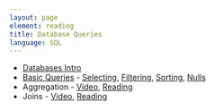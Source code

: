 ```yaml
---
layout: page
element: reading
title: Database Queries
language: SQL
---
```


* [Databases Intro](https://www.youtube.com/watch?v=kaKa6N9lEG8)
* [Basic Queries](http://www.datacarpentry.org/sql-ecology-lesson/01-sql-basic-queries) - [Selecting](https://www.youtube.com/watch?v=Gua3FpRzLdQ), [Filtering](https://www.youtube.com/watch?v=c3hoWxukrPE), [Sorting](https://www.youtube.com/watch?v=rNwwdijxxKs), [Nulls](https://www.youtube.com/watch?v=KLugfNdGNFw)
* Aggregation - [Video](https://www.youtube.com/watch?v=ZjuL-pfkUOA), [Reading](http://www.datacarpentry.org/sql-ecology-lesson/02-sql-aggregation)
* Joins - [Video](https://www.youtube.com/watch?v=79EBoVPUzkE), [Reading](http://www.datacarpentry.org/sql-ecology-lesson/03-sql-joins)
